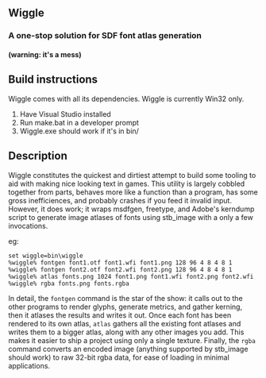 ## Wiggle
### A one-stop solution for SDF font atlas generation
#### (warning: it's a mess)

## Build instructions

Wiggle comes with all its dependencies. Wiggle is currently Win32 only.

1. Have Visual Studio installed
2. Run make.bat in a developer prompt 
3. Wiggle.exe should work if it's in bin/

## Description

Wiggle constitutes the quickest and dirtiest attempt to build some tooling to aid with making nice looking text in games. This utility is largely cobbled together from parts, behaves more like a function than a program, has some gross inefficiences, and probably crashes if you feed it invalid input. However, it does work; it wraps msdfgen, freetype, and Adobe's kerndump script to generate image atlases of fonts using stb_image with a only a few invocations. 

eg:
```
set wiggle=bin\wiggle
%wiggle% fontgen font1.otf font1.wfi font1.png 128 96 4 8 4 8 1
%wiggle% fontgen font2.otf font2.wfi font2.png 128 96 4 8 4 8 1
%wiggle% atlas fonts.png 1024 font1.png font1.wfi font2.png font2.wfi
%wiggle% rgba fonts.png fonts.rgba
```

In detail, the `fontgen` command is the star of the show: it calls out to the other programs to render glyphs, generate metrics, and gather kerning, then it atlases the results and writes it out. Once each font has been rendered to its own atlas, `atlas` gathers all the existing font atlases and writes them to a bigger atlas, along with any other images you add. This makes it easier to ship a project using only a single texture. Finally, the `rgba` command converts an encoded image (anything supported by stb_image should work) to raw 32-bit rgba data, for ease of loading in minimal applications.
